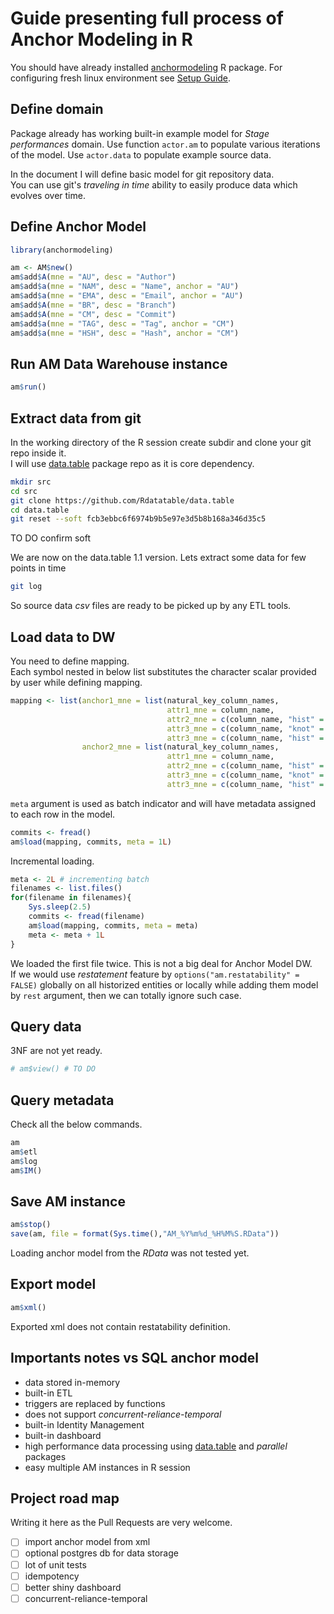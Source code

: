 
# Guide presenting full process of Anchor Modeling in R

You should have already installed [anchormodeling](https://github.com/jangorecki/anchormodeling) R package. For configuring fresh linux environment see [Setup Guide](inst/doc/setup.md).  

## Define domain

Package already has working built-in example model for *Stage performances* domain. Use function `actor.am` to populate various iterations of the model. Use `actor.data` to populate example source data.  

In the document I will define basic model for git repository data.  
You can use git's *traveling in time* ability to easily produce data which evolves over time.  

## Define Anchor Model

```r
library(anchormodeling)

am <- AM$new()
am$add$A(mne = "AU", desc = "Author")
am$add$a(mne = "NAM", desc = "Name", anchor = "AU")
am$add$a(mne = "EMA", desc = "Email", anchor = "AU")
am$add$A(mne = "BR", desc = "Branch")
am$add$A(mne = "CM", desc = "Commit")
am$add$a(mne = "TAG", desc = "Tag", anchor = "CM")
am$add$a(mne = "HSH", desc = "Hash", anchor = "CM")
```

## Run AM Data Warehouse instance

```r
am$run()
```

## Extract data from git

In the working directory of the R session create subdir and clone your git repo inside it.  
I will use [data.table](https://github.com/Rdatatable/data.table) package repo as it is core dependency.  

```sh
mkdir src
cd src
git clone https://github.com/Rdatatable/data.table
cd data.table
git reset --soft fcb3ebbc6f6974b9b5e97e3d5b8b168a346d35c5
```

TO DO confirm soft

We are now on the data.table 1.1 version. Lets extract some data for few points in time

```sh
git log
```

So source data *csv* files are ready to be picked up by any ETL tools.

## Load data to DW

You need to define mapping.  
Each symbol nested in below list substitutes the character scalar provided by user while defining mapping.  

```r
mapping <- list(anchor1_mne = list(natural_key_column_names,
                                   attr1_mne = column_name,
                                   attr2_mne = c(column_name, "hist" = historize_column_name),
                                   attr3_mne = c(column_name, "knot" = knot_mne),
                                   attr3_mne = c(column_name, "hist" = historize_column_name, "knot" = knot_mne)),
                anchor2_mne = list(natural_key_column_names,
                                   attr1_mne = column_name,
                                   attr2_mne = c(column_name, "hist" = historize_column_name),
                                   attr3_mne = c(column_name, "knot" = knot_mne),
                                   attr3_mne = c(column_name, "hist" = historize_column_name, "knot" = knot_mne)))
```

`meta` argument is used as batch indicator and will have metadata assigned to each row in the model.  

```r
commits <- fread()
am$load(mapping, commits, meta = 1L)
```

Incremental loading.

```r
meta <- 2L # incrementing batch
filenames <- list.files()
for(filename in filenames){
    Sys.sleep(2.5)
    commits <- fread(filename)
    am$load(mapping, commits, meta = meta)
    meta <- meta + 1L
}
```

We loaded the first file twice. This is not a big deal for Anchor Model DW.  
If we would use *restatement* feature by `options("am.restatability" = FALSE)` globally on all historized entities or locally while adding them model by `rest` argument, then we can totally ignore such case.  

## Query data

3NF are not yet ready.  

```r
# am$view() # TO DO
```

## Query metadata

Check all the below commands.

```r
am
am$etl
am$log
am$IM()
```

## Save AM instance

```r
am$stop()
save(am, file = format(Sys.time(),"AM_%Y%m%d_%H%M%S.RData"))
```

Loading anchor model from the *RData* was not tested yet.

## Export model

```r
am$xml()
```

Exported xml does not contain restatability definition.  

## Importants notes vs SQL anchor model

- data stored in-memory
- built-in ETL
- triggers are replaced by functions
- does not support *concurrent-reliance-temporal*
- built-in Identity Management
- built-in dashboard
- high performance data processing using [data.table](https://github.com/Rdatatable/data.table) and *parallel* packages
- easy multiple AM instances in R session

## Project road map

Writing it here as the Pull Requests are very welcome.  

- [ ] import anchor model from xml
- [ ] optional postgres db for data storage
- [ ] lot of unit tests
- [ ] idempotency
- [ ] better shiny dashboard
- [ ] concurrent-reliance-temporal
